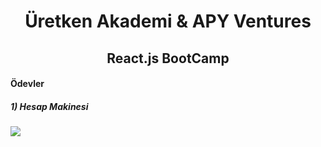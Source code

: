 <h1 align="center">Üretken Akademi & APY Ventures </h1>
<h2 align="center">React.js BootCamp</h2>

<h4>Ödevler</h4>

<h5>1) Hesap Makinesi</h5>
<img align="center" src="https://raw.githubusercontent.com/thenesern/uretken-akademi-react/master/assets/calculator.png"/>
